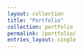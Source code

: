 ```yaml
---
layout: collection
title: "Portfolio"
collection: portfolio
permalink: /portfolio/
entries_layout: single
---
```

